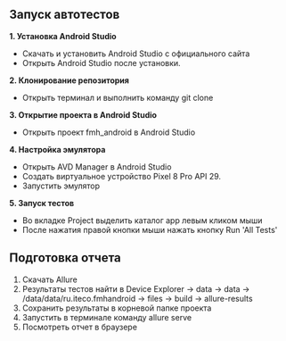 ## Запуск автотестов

**1. Установка Android Studio**

- Скачать и установить Android Studio с официального сайта
- Открыть Android Studio после установки.

**2. Клонирование репозитория**

- Открыть терминал и выполнить команду git clone

**3. Открытие проекта в Android Studio**

- Открыть проект fmh_android в Android Studio

**4. Настройка эмулятора**

- Открыть AVD Manager в Android Studio
- Создать виртуальное устройство Pixel 8 Pro API 29.
- Запустить эмулятор

**5. Запуск тестов**

- Во вкладке Project выделить каталог app левым кликом мыши
- После нажатия правой кнопки мыши нажать кнопку Run 'All Tests'

## Подготовка отчета

1. Скачать Allure
2. Результаты тестов найти в Device Explorer -> data -> data -> /data/data/ru.iteco.fmhandroid -> files -> build -> allure-results
3. Сохранить результаты в корневой папке проекта
4. Запустить в терминале команду allure serve
5. Посмотреть отчет в браузере

